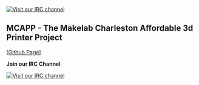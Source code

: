 [![Visit our IRC channel](https://dl.dropboxusercontent.com/u/23537674/logo-400.png)](http://makelabcharleston.org/)

MCAPP - The Makelab Charleston Affordable 3d Printer Project
----------------------

[[Github Page](http://angrychisel.github.io/makelab-chs-MCAPP/)]

**Join our IRC Channel**

[![Visit our IRC channel](https://kiwiirc.com/buttons/irc.freenode.net/makelabcharleston.png)](https://kiwiirc.com/client/irc.freenode.net/?nick=morgan|?#makelabcharleston)
